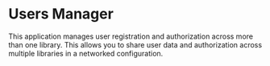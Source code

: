 # Users Manager

This application manages user registration and authorization across more than one library. This allows you to share user data and authorization across multiple libraries in a networked configuration.
